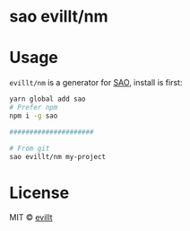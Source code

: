 # sao evillt/nm

# Usage

`evillt/nm` is a generator for [SAO](https://github.com/saojs/sao), install is first:

```sh
yarn global add sao
# Prefer npm
npm i -g sao

#####################

# From git
sao evillt/nm my-project
```

# License

MIT © [evillt](https://github.com/evillt)
